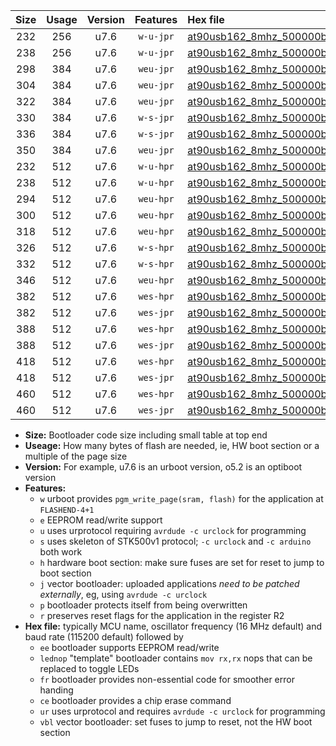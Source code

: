 |Size|Usage|Version|Features|Hex file|
|:-:|:-:|:-:|:-:|:--|
|232|256|u7.6|`w-u-jpr`|[at90usb162_8mhz_500000bps_ur_vbl.hex](https://raw.githubusercontent.com/stefanrueger/urboot/main//at90usb162_8mhz_500000bps_ur_vbl.hex)|
|238|256|u7.6|`w-u-jpr`|[at90usb162_8mhz_500000bps_lednop_ur_vbl.hex](https://raw.githubusercontent.com/stefanrueger/urboot/main//at90usb162_8mhz_500000bps_lednop_ur_vbl.hex)|
|298|384|u7.6|`weu-jpr`|[at90usb162_8mhz_500000bps_ee_ur_vbl.hex](https://raw.githubusercontent.com/stefanrueger/urboot/main//at90usb162_8mhz_500000bps_ee_ur_vbl.hex)|
|304|384|u7.6|`weu-jpr`|[at90usb162_8mhz_500000bps_ee_lednop_ur_vbl.hex](https://raw.githubusercontent.com/stefanrueger/urboot/main//at90usb162_8mhz_500000bps_ee_lednop_ur_vbl.hex)|
|322|384|u7.6|`weu-jpr`|[at90usb162_8mhz_500000bps_ee_lednop_fr_ur_vbl.hex](https://raw.githubusercontent.com/stefanrueger/urboot/main//at90usb162_8mhz_500000bps_ee_lednop_fr_ur_vbl.hex)|
|330|384|u7.6|`w-s-jpr`|[at90usb162_8mhz_500000bps_vbl.hex](https://raw.githubusercontent.com/stefanrueger/urboot/main//at90usb162_8mhz_500000bps_vbl.hex)|
|336|384|u7.6|`w-s-jpr`|[at90usb162_8mhz_500000bps_lednop_vbl.hex](https://raw.githubusercontent.com/stefanrueger/urboot/main//at90usb162_8mhz_500000bps_lednop_vbl.hex)|
|350|384|u7.6|`weu-jpr`|[at90usb162_8mhz_500000bps_ee_lednop_fr_ce_ur_vbl.hex](https://raw.githubusercontent.com/stefanrueger/urboot/main//at90usb162_8mhz_500000bps_ee_lednop_fr_ce_ur_vbl.hex)|
|232|512|u7.6|`w-u-hpr`|[at90usb162_8mhz_500000bps_ur.hex](https://raw.githubusercontent.com/stefanrueger/urboot/main//at90usb162_8mhz_500000bps_ur.hex)|
|238|512|u7.6|`w-u-hpr`|[at90usb162_8mhz_500000bps_lednop_ur.hex](https://raw.githubusercontent.com/stefanrueger/urboot/main//at90usb162_8mhz_500000bps_lednop_ur.hex)|
|294|512|u7.6|`weu-hpr`|[at90usb162_8mhz_500000bps_ee_ur.hex](https://raw.githubusercontent.com/stefanrueger/urboot/main//at90usb162_8mhz_500000bps_ee_ur.hex)|
|300|512|u7.6|`weu-hpr`|[at90usb162_8mhz_500000bps_ee_lednop_ur.hex](https://raw.githubusercontent.com/stefanrueger/urboot/main//at90usb162_8mhz_500000bps_ee_lednop_ur.hex)|
|318|512|u7.6|`weu-hpr`|[at90usb162_8mhz_500000bps_ee_lednop_fr_ur.hex](https://raw.githubusercontent.com/stefanrueger/urboot/main//at90usb162_8mhz_500000bps_ee_lednop_fr_ur.hex)|
|326|512|u7.6|`w-s-hpr`|[at90usb162_8mhz_500000bps.hex](https://raw.githubusercontent.com/stefanrueger/urboot/main//at90usb162_8mhz_500000bps.hex)|
|332|512|u7.6|`w-s-hpr`|[at90usb162_8mhz_500000bps_lednop.hex](https://raw.githubusercontent.com/stefanrueger/urboot/main//at90usb162_8mhz_500000bps_lednop.hex)|
|346|512|u7.6|`weu-hpr`|[at90usb162_8mhz_500000bps_ee_lednop_fr_ce_ur.hex](https://raw.githubusercontent.com/stefanrueger/urboot/main//at90usb162_8mhz_500000bps_ee_lednop_fr_ce_ur.hex)|
|382|512|u7.6|`wes-hpr`|[at90usb162_8mhz_500000bps_ee.hex](https://raw.githubusercontent.com/stefanrueger/urboot/main//at90usb162_8mhz_500000bps_ee.hex)|
|382|512|u7.6|`wes-jpr`|[at90usb162_8mhz_500000bps_ee_vbl.hex](https://raw.githubusercontent.com/stefanrueger/urboot/main//at90usb162_8mhz_500000bps_ee_vbl.hex)|
|388|512|u7.6|`wes-hpr`|[at90usb162_8mhz_500000bps_ee_lednop.hex](https://raw.githubusercontent.com/stefanrueger/urboot/main//at90usb162_8mhz_500000bps_ee_lednop.hex)|
|388|512|u7.6|`wes-jpr`|[at90usb162_8mhz_500000bps_ee_lednop_vbl.hex](https://raw.githubusercontent.com/stefanrueger/urboot/main//at90usb162_8mhz_500000bps_ee_lednop_vbl.hex)|
|418|512|u7.6|`wes-hpr`|[at90usb162_8mhz_500000bps_ee_lednop_fr.hex](https://raw.githubusercontent.com/stefanrueger/urboot/main//at90usb162_8mhz_500000bps_ee_lednop_fr.hex)|
|418|512|u7.6|`wes-jpr`|[at90usb162_8mhz_500000bps_ee_lednop_fr_vbl.hex](https://raw.githubusercontent.com/stefanrueger/urboot/main//at90usb162_8mhz_500000bps_ee_lednop_fr_vbl.hex)|
|460|512|u7.6|`wes-hpr`|[at90usb162_8mhz_500000bps_ee_lednop_fr_ce.hex](https://raw.githubusercontent.com/stefanrueger/urboot/main//at90usb162_8mhz_500000bps_ee_lednop_fr_ce.hex)|
|460|512|u7.6|`wes-jpr`|[at90usb162_8mhz_500000bps_ee_lednop_fr_ce_vbl.hex](https://raw.githubusercontent.com/stefanrueger/urboot/main//at90usb162_8mhz_500000bps_ee_lednop_fr_ce_vbl.hex)|

- **Size:** Bootloader code size including small table at top end
- **Useage:** How many bytes of flash are needed, ie, HW boot section or a multiple of the page size
- **Version:** For example, u7.6 is an urboot version, o5.2 is an optiboot version
- **Features:**
  + `w` urboot provides `pgm_write_page(sram, flash)` for the application at `FLASHEND-4+1`
  + `e` EEPROM read/write support
  + `u` uses urprotocol requiring `avrdude -c urclock` for programming
  + `s` uses skeleton of STK500v1 protocol; `-c urclock` and `-c arduino` both work
  + `h` hardware boot section: make sure fuses are set for reset to jump to boot section
  + `j` vector bootloader: uploaded applications *need to be patched externally*, eg, using `avrdude -c urclock`
  + `p` bootloader protects itself from being overwritten
  + `r` preserves reset flags for the application in the register R2
- **Hex file:** typically MCU name, oscillator frequency (16 MHz default) and baud rate (115200 default) followed by
  + `ee` bootloader supports EEPROM read/write
  + `lednop` "template" bootloader contains `mov rx,rx` nops that can be replaced to toggle LEDs
  + `fr` bootloader provides non-essential code for smoother error handing
  + `ce` bootloader provides a chip erase command
  + `ur` uses urprotocol and requires `avrdude -c urclock` for programming
  + `vbl` vector bootloader: set fuses to jump to reset, not the HW boot section
